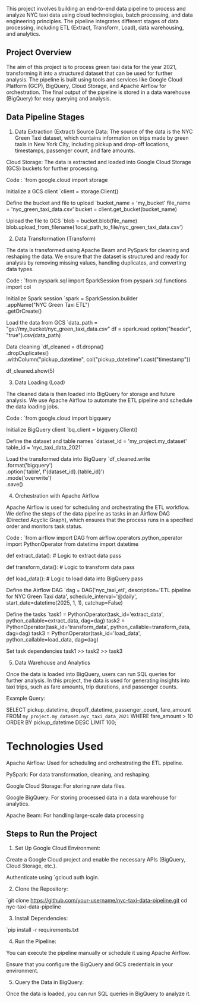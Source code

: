 This project involves building an end-to-end data pipeline to process and analyze NYC taxi data using cloud technologies, batch processing, and data engineering principles. The pipeline integrates different stages of data processing, including ETL (Extract, Transform, Load), data warehousing, and analytics.

## Project Overview

The aim of this project is to process green taxi data for the year 2021, transforming it into a structured dataset that can be used for further analysis. The pipeline is built using tools and services like Google Cloud Platform (GCP), BigQuery, Cloud Storage, and Apache Airflow for orchestration. The final output of the pipeline is stored in a data warehouse (BigQuery) for easy querying and analysis.

## Data Pipeline Stages
1. Data Extraction (Extract)
Source Data: The source of the data is the NYC Green Taxi dataset, which contains information on trips made by green taxis in New York City, including pickup and drop-off locations, timestamps, passenger count, and fare amounts.

Cloud Storage: The data is extracted and loaded into Google Cloud Storage (GCS) buckets for further processing.

Code : 
`from google.cloud import storage

Initialize a GCS client
`client = storage.Client()

Define the bucket and file to upload
`bucket_name = 'my_bucket'
file_name = 'nyc_green_taxi_data.csv'
bucket = client.get_bucket(bucket_name)

Upload the file to GCS
`blob = bucket.blob(file_name)
blob.upload_from_filename('local_path_to_file/nyc_green_taxi_data.csv')

2. Data Transformation (Transform)

The data is transformed using Apache Beam and PySpark for cleaning and reshaping the data. We ensure that the dataset is structured and ready for analysis by removing missing values, handling duplicates, and converting data types.

Code :
`from pyspark.sql import SparkSession
from pyspark.sql.functions import col

Initialize Spark session
`spark = SparkSession.builder \
    .appName("NYC Green Taxi ETL") \
    .getOrCreate()

Load the data from GCS
`data_path = "gs://my_bucket/nyc_green_taxi_data.csv"
df = spark.read.option("header", "true").csv(data_path)

Data cleaning
`df_cleaned = df.dropna() \
               .dropDuplicates() \
               .withColumn("pickup_datetime", col("pickup_datetime").cast("timestamp"))

df_cleaned.show(5)

3. Data Loading (Load)

The cleaned data is then loaded into BigQuery for storage and future analysis. We use Apache Airflow to automate the ETL pipeline and schedule the data loading jobs.

Code :
`from google.cloud import bigquery

Initialize BigQuery client
`bq_client = bigquery.Client()

Define the dataset and table names
`dataset_id = 'my_project.my_dataset'
table_id = 'nyc_taxi_data_2021'

Load the transformed data into BigQuery
`df_cleaned.write \
    .format('bigquery') \
    .option('table', f'{dataset_id}.{table_id}') \
    .mode('overwrite') \
    .save()

4. Orchestration with Apache Airflow

Apache Airflow is used for scheduling and orchestrating the ETL workflow. We define the steps of the data pipeline as tasks in an Airflow DAG (Directed Acyclic Graph), which ensures that the process runs in a specified order and monitors task status.

Code :
`from airflow import DAG
from airflow.operators.python_operator import PythonOperator
from datetime import datetime

def extract_data():
    # Logic to extract data
    pass

def transform_data():
    # Logic to transform data
    pass

def load_data():
    # Logic to load data into BigQuery
    pass

Define the Airflow DAG
`dag = DAG('nyc_taxi_etl', description='ETL pipeline for NYC Green Taxi data',
          schedule_interval='@daily', start_date=datetime(2025, 1, 1), catchup=False)

Define the tasks
`task1 = PythonOperator(task_id='extract_data', python_callable=extract_data, dag=dag)
task2 = PythonOperator(task_id='transform_data', python_callable=transform_data, dag=dag)
task3 = PythonOperator(task_id='load_data', python_callable=load_data, dag=dag)

Set task dependencies
task1 >> task2 >> task3

5. Data Warehouse and Analytics

Once the data is loaded into BigQuery, users can run SQL queries for further analysis. In this project, the data is used for generating insights into taxi trips, such as fare amounts, trip durations, and passenger counts.

Example Query:

SELECT 
    pickup_datetime,
    dropoff_datetime,
    passenger_count,
    fare_amount
FROM 
    `my_project.my_dataset.nyc_taxi_data_2021`
WHERE 
    fare_amount > 10
ORDER BY 
    pickup_datetime DESC
LIMIT 100;

# Technologies Used

Apache Airflow: Used for scheduling and orchestrating the ETL pipeline.

PySpark: For data transformation, cleaning, and reshaping.

Google Cloud Storage: For storing raw data files.

Google BigQuery: For storing processed data in a data warehouse for analytics.

Apache Beam: For handling large-scale data processing


## Steps to Run the Project

1. Set Up Google Cloud Environment:

Create a Google Cloud project and enable the necessary APIs (BigQuery, Cloud Storage, etc.).

Authenticate using `gcloud auth login.

2. Clone the Repository:

`git clone https://github.com/your-username/nyc-taxi-data-pipeline.git
cd nyc-taxi-data-pipeline

3. Install Dependencies:

`pip install -r requirements.txt

4. Run the Pipeline:

You can execute the pipeline manually or schedule it using Apache Airflow.

Ensure that you configure the BigQuery and GCS credentials in your environment.

5. Query the Data in BigQuery:

Once the data is loaded, you can run SQL queries in BigQuery to analyze it.



    
